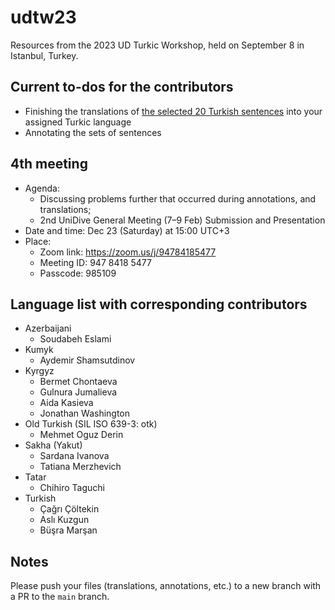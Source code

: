# udtw23

Resources from the 2023 UD Turkic Workshop, held on September 8 in Istanbul, Turkey.

## Current to-dos for the contributors

- Finishing the translations of [the selected 20 Turkish sentences](https://github.com/ud-turkic/udtw23/wiki/selected-20-turkish-sentences) into your assigned Turkic language
- Annotating the sets of sentences

## 4th meeting

- Agenda:
    - Discussing problems further that occurred during annotations, and translations;
    - 2nd UniDive General Meeting (7–9 Feb) Submission and Presentation
- Date and time: Dec 23 (Saturday) at 15:00 UTC+3
- Place:
    - Zoom link: https://zoom.us/j/94784185477
    - Meeting ID: 947 8418 5477
    - Passcode: 985109

## Language list with corresponding contributors

- Azerbaijani
    - Soudabeh Eslami
- Kumyk
    - Aydemir Shamsutdinov
- Kyrgyz
    - Bermet Chontaeva
    - Gulnura Jumalieva
    - Aida Kasieva
    - Jonathan Washington
- Old Turkish (SIL ISO 639-3: otk)
    - Mehmet Oguz Derin
- Sakha (Yakut)
    - Sardana Ivanova
    - Tatiana Merzhevich
- Tatar
    - Chihiro Taguchi
- Turkish
    - Çağrı Çöltekin
    - Aslı Kuzgun
    - Büşra Marşan

## Notes

Please push your files (translations, annotations, etc.) to a new branch with a PR to the `main` branch.

